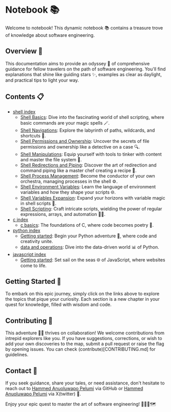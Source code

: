 # Notebook 📚

Welcome to notebook! This dynamic notebook 📚 contains a treasure trove of knowledge about software engineering.

## Overview 🌟

This documentation aims to provide an odyssey 🚀 of comprehensive guidance for fellow travelers on the path of software engineering. You'll find explanations that shine like guiding stars ✨, examples as clear as daylight, and practical tips to light your way.

## Contents 📋

- [shell index](shell/index.md)
    - [Shell Basics](shell/shell_basics/index.md): Dive into the fascinating world of shell scripting, where basic commands are your magic spells 🪄.
    - [Shell Navigations](shell/shell_navigations/index.md): Explore the labyrinth of paths, wildcards, and shortcuts 🧭.
    - [Shell Permissions and Ownership](shell/shell_permissions/index.md): Uncover the secrets of file permissions and ownership like a detective on a case 🔍.
    - [Shell Manipulations](shell/shell_manipulations/index.md): Equip yourself with tools to tinker with content and master the file system 🧰.
    - [Shell Redirections and Piping](shell/shell_redirections/index.md): Discover the art of redirection and command piping like a master chef creating a recipe 🍳.
    - [Shell Process Management](shell/shell_process_management/index.md): Become the conductor of your own orchestra, managing processes in the shell ⚙️.
    - [Shell Environment Variables](shell/shell_environment_variables/index.md): Learn the language of environment variables and how they shape your scripts 🌐.
    - [Shell Variables Expansion](shell/shell_variables_expansion/index.md): Expand your horizons with variable magic in shell scripts 🌟.
    - [Shell Scripting](./shell/shell_scripting/index.md): Craft intricate scripts, wielding the power of regular expressions, arrays, and automation 🧙‍♂️.
- [c index](c/index.md)
    - [c basics](c/basics/index.md): The foundations of C, where code becomes poetry 📜.
- [python index](py/index.md)
    - [Getting started](py/basics/index.md): Begin your Python adventure 🐍, where code and creativity unite.
    - [data and operations](py/data_and_operations/index): Dive into the data-driven world 📊 of Python.
- [javascript index](js/index.md)
    - [Getting started](js/basics/index.md): Set sail on the seas 🌐 of JavaScript, where websites come to life.

## Getting Started 🚀

To embark on this epic journey, simply click on the links above to explore the topics that pique your curiosity. Each section is a new chapter in your quest for knowledge, filled with wisdom and code.

## Contributing 🤝

This adventure 🏴‍☠️ thrives on collaboration! We welcome contributions from intrepid explorers like you. If you have suggestions, corrections, or wish to add your own discoveries to the map, submit a pull request or raise the flag by opening issues.
You can check (contribute)[CONTRIBUTING.md] for guidelines.

## Contact 📧

If you seek guidance, share your tales, or need assistance, don't hesitate to reach out to [Hammed Anuoluwapo Pelumi](https://github.com/Phastboy) via GitHub or [Hammed Anuoluwapo Pelumi](https://x.com/superboyphast) via X(twitter) 📱.

Enjoy your epic quest to master the art of software engineering! 🚀👨‍💻🗺️

